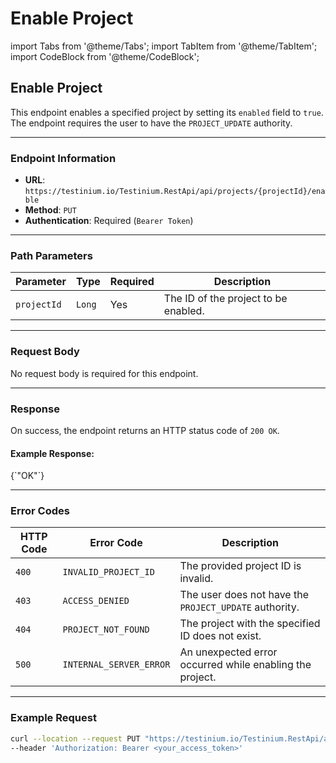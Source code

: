 # Enable Project

import Tabs from '@theme/Tabs'; import TabItem from '@theme/TabItem'; import CodeBlock from '@theme/CodeBlock';

## Enable Project

This endpoint enables a specified project by setting its `enabled` field to `true`. The endpoint requires the user to have the `PROJECT_UPDATE` authority.

***

### Endpoint Information

* **URL**: `https://testinium.io/Testinium.RestApi/api/projects/{projectId}/enable`
* **Method**: `PUT`
* **Authentication**: Required (`Bearer Token`)

***

### Path Parameters

| Parameter   | Type   | Required | Description                          |
| ----------- | ------ | -------- | ------------------------------------ |
| `projectId` | `Long` | Yes      | The ID of the project to be enabled. |

***

### Request Body

No request body is required for this endpoint.

***

### Response

On success, the endpoint returns an HTTP status code of `200 OK`.

#### Example Response:

{\`"OK"\`}

***

### Error Codes

| HTTP Code | Error Code              | Description                                              |
| --------- | ----------------------- | -------------------------------------------------------- |
| `400`     | `INVALID_PROJECT_ID`    | The provided project ID is invalid.                      |
| `403`     | `ACCESS_DENIED`         | The user does not have the `PROJECT_UPDATE` authority.   |
| `404`     | `PROJECT_NOT_FOUND`     | The project with the specified ID does not exist.        |
| `500`     | `INTERNAL_SERVER_ERROR` | An unexpected error occurred while enabling the project. |

***

### Example Request

```bash
curl --location --request PUT "https://testinium.io/Testinium.RestApi/api/projects/{projectId}/enable" \
--header 'Authorization: Bearer <your_access_token>'
```
